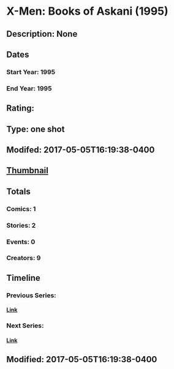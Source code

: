 # X-Men: Books of Askani (1995)
## Description: None
## Dates
### Start Year: 1995
### End Year: 1995
## Rating: 
## Type: one shot
## Modifed: 2017-05-05T16:19:38-0400
## [Thumbnail](http://i.annihil.us/u/prod/marvel/i/mg/b/40/image_not_available.jpg)
## Totals
### Comics: 1
### Stories: 2
### Events: 0
### Creators: 9
## Timeline
### Previous Series: 
#### [Link]()
### Next Series: 
#### [Link]()
## Modified: 2017-05-05T16:19:38-0400